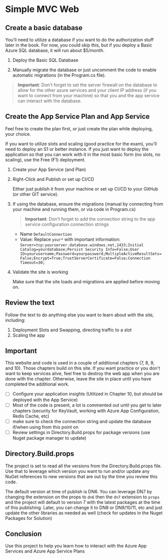 # Simple MVC Web 

## Create a basic database

You'll need to utilize a database if you want to do the authorization stuff later in the book.  For now, you could skip this, but if you deploy a Basic Azure SQL database, it will run about $5/month.

1. Deploy the Basic SQL Database

1. Manually migrate the database or just uncomment the code to enable automatic migrations (in the Program.cs file).

>**Important**:  Don't forget to set the server firewall on the database to allow for the other azure services and your client IP address (if you want to connect from your machine) so that you and the app service can interact with the database.

## Create the App Service Plan and App Service

Feel free to create the plan first, or just create the plan while deploying, your choice.  

If you want to utilize slots and scaling (good practice for the exam), you'll need to deploy an S1 or better instance.  If you just want to deploy the application so that you can work with it in the most basic form (no slots, no scaling), use the Free (F1) deployment.

1. Create your App Service (and Plan)

1. Right-Click and Publish or set up CI/CD

    Either just publish it from your machine or set up CI/CD to your GitHub (or other GIT service).

1. If using the database, ensure the migrations (manual by connecting from your machine and running them, or via code in Program.cs)

    >**Important**: Don't forget to add the connection string to the app service configuration connection strings
    - Name `DefaultConnection`
    - Value: Replace `your*` with important information: `Server=tcp:yourserver.database.windows.net,1433;Initial Catalog=yourdatabase;Persist Security Info=False;User ID=yourusername;Password=yourpassword;MultipleActiveResultSets=False;Encrypt=True;TrustServerCertificate=False;Connection Timeout=30;`

1. Validate the site is working

    Make sure that the site loads and migrations are applied before moving on.

## Review the text

Follow the text to do anything else you want to learn about with the site, including:

1. Deployment Slots and Swapping, directing traffic to a slot
1. Scaling the app

## Important

This website and code is used in a couple of additional chapters (7, 8, 9, and 10).  Those chapters build on this site.  If you want practice or you don't want to keep services alive, feel free to destroy the web app when you are done with the chapter.  Otherwise, leave the site in place until you have completed the additional work.

- [ ] Configure your application insights (Utilized in Chapter 10, but should be deployed with the App Service)
- [ ] Most of the code is present, a lot is commented out until you get to later chapters (security for KeyVault, working with Azure App Configuration, Redis Cache, etc)
- [ ] make sure to check the connection string and update the database if/when using from this point on
- [ ] Review settings in Directory.Build.props for package versions (use Nuget package manager to update)

## Directory.Build.props

The project is set to read all the versions from the Directory.Build.props file.  Use that to leverage which version you want to run and/or update any NuGet references to new versions that are out by the time you review this code.

The default version at time of publish is DN6.  You can leverage DN7 by changing the extension on the props to `dn6` then the `dn7` extension to `props` and the project will default to version 7 with the latest packages at the time of this publishing.  Later, you can change it to DN8 or DN9/10/11, etc and just update the other libraries as needed as well (check for updates in the Nuget Packages for Solution)

## Conclusion

Use this project to help you learn how to interact with the Azure App Services and Azure App Service Plans
